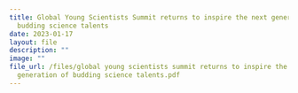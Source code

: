 ```yaml
---
title: Global Young Scientists Summit returns to inspire the next generation of
  budding science talents
date: 2023-01-17
layout: file
description: ""
image: ""
file_url: /files/global young scientists summit returns to inspire the next
  generation of budding science talents.pdf
---
```


